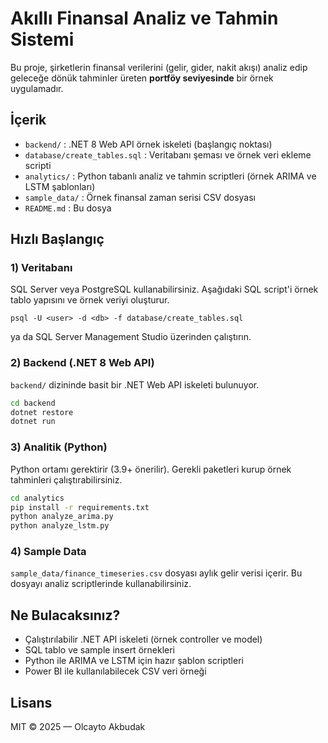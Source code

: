 # Akıllı Finansal Analiz ve Tahmin Sistemi

Bu proje, şirketlerin finansal verilerini (gelir, gider, nakit akışı) analiz edip geleceğe dönük tahminler üreten **portföy seviyesinde** bir örnek uygulamadır.

## İçerik
- `backend/` : .NET 8 Web API örnek iskeleti (başlangıç noktası)
- `database/create_tables.sql` : Veritabanı şeması ve örnek veri ekleme scripti
- `analytics/` : Python tabanlı analiz ve tahmin scriptleri (örnek ARIMA ve LSTM şablonları)
- `sample_data/` : Örnek finansal zaman serisi CSV dosyası
- `README.md` : Bu dosya

## Hızlı Başlangıç

### 1) Veritabanı
SQL Server veya PostgreSQL kullanabilirsiniz. Aşağıdaki SQL script'i örnek tablo yapısını ve örnek veriyi oluşturur.

```
psql -U <user> -d <db> -f database/create_tables.sql
```
ya da SQL Server Management Studio üzerinden çalıştırın.

### 2) Backend (.NET 8 Web API)
`backend/` dizininde basit bir .NET Web API iskeleti bulunuyor.

```bash
cd backend
dotnet restore
dotnet run
```

### 3) Analitik (Python)
Python ortamı gerektirir (3.9+ önerilir). Gerekli paketleri kurup örnek tahminleri çalıştırabilirsiniz.

```bash
cd analytics
pip install -r requirements.txt
python analyze_arima.py
python analyze_lstm.py
```

### 4) Sample Data
`sample_data/finance_timeseries.csv` dosyası aylık gelir verisi içerir. Bu dosyayı analiz scriptlerinde kullanabilirsiniz.

## Ne Bulacaksınız?

- Çalıştırılabilir .NET API iskeleti (örnek controller ve model)
- SQL tablo ve sample insert örnekleri
- Python ile ARIMA ve LSTM için hazır şablon scriptleri
- Power BI ile kullanılabilecek CSV veri örneği

## Lisans
MIT © 2025 — Olcayto Akbudak

